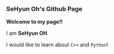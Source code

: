### SeHyun Oh's Github Page
**Welcome to my page!!**

I am **SeHyun OH**.

I would like to learn about `C++` and `Python`!